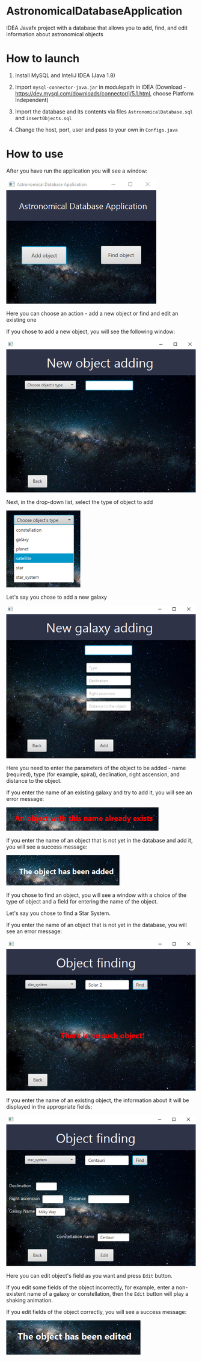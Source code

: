 # AstronomicalDatabaseApplication
IDEA Javafx project with a database that allows you to add, find, and edit information about astronomical objects

# How to launch
1. Install MySQL and InteliJ IDEA (Java 1.8)

2. Import `mysql-connector-java.jar` in modulepath in IDEA (Download - https://dev.mysql.com/downloads/connector/j/5.1.html, choose Platform Independent)

3. Import the database and its contents via files `AstronomicalDatabase.sql` and `insertObjects.sql`
4. Change the host, port, user and pass to your own in `Configs.java`

# How to use

After you have run the application you will see a window:

![Image alt](https://github.com/r0mbeg/AstronomicalDatabaseApplication/blob/main/images/pic1.png)

Here you can choose an action - add a new object or find and edit an existing one

If you chose to add a new object, you will see the following window:

![Image alt](https://github.com/r0mbeg/AstronomicalDatabaseApplication/blob/main/images/pic2.png)

Next, in the drop-down list, select the type of object to add

![Image alt](https://github.com/r0mbeg/AstronomicalDatabaseApplication/blob/main/images/pic3.png)

Let's say you chose to add a new galaxy

![Image alt](https://github.com/r0mbeg/AstronomicalDatabaseApplication/blob/main/images/pic4.png)

Here you need to enter the parameters of the object to be added - name (required), type (for example, spiral), declination, right ascension, and distance to the object.

If you enter the name of an existing galaxy and try to add it, you will see an error message:

![Image alt](https://github.com/r0mbeg/AstronomicalDatabaseApplication/blob/main/images/pic5a.png)

If you enter the name of an object that is not yet in the database and add it, you will see a success message:

![Image alt](https://github.com/r0mbeg/AstronomicalDatabaseApplication/blob/main/images/pic6.png)

If you chose to find an object, you will see a window with a choice of the type of object and a field for entering the name of the object.

Let's say you chose to find a Star System.

If you enter the name of an object that is not yet in the database, you will see an error message:

![Image alt](https://github.com/r0mbeg/AstronomicalDatabaseApplication/blob/main/images/pic7.png)

If you enter the name of an existing object, the information about it will be displayed in the appropriate fields:

![Image alt](https://github.com/r0mbeg/AstronomicalDatabaseApplication/blob/main/images/pic8.png)

Here you can edit object's field as you want and press `Edit` button.

If you edit some fields of the object  incorrectly, for example, enter a non-existent name of a galaxy or constellation, then the `Edit` button will play a shaking animation.

If you  edit fields of the object correctly, you will see a success message:

![Image alt](https://github.com/r0mbeg/AstronomicalDatabaseApplication/blob/main/images/pic9.png)







